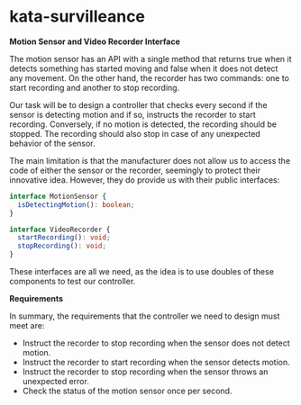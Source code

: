 # kata-survilleance

**Motion Sensor and Video Recorder Interface**

The motion sensor has an API with a single method that returns true when it detects something has started moving and false when it does not detect any movement. On the other hand, the recorder has two commands: one to start recording and another to stop recording.

Our task will be to design a controller that checks every second if the sensor is detecting motion and if so, instructs the recorder to start recording. Conversely, if no motion is detected, the recording should be stopped. The recording should also stop in case of any unexpected behavior of the sensor.

The main limitation is that the manufacturer does not allow us to access the code of either the sensor or the recorder, seemingly to protect their innovative idea. However, they do provide us with their public interfaces:

```typescript
interface MotionSensor {
  isDetectingMotion(): boolean;
}

interface VideoRecorder {
  startRecording(): void;
  stopRecording(): void;
}
```

These interfaces are all we need, as the idea is to use doubles of these components to test our controller.

**Requirements**

In summary, the requirements that the controller we need to design must meet are:

- Instruct the recorder to stop recording when the sensor does not detect motion.
- Instruct the recorder to start recording when the sensor detects motion.
- Instruct the recorder to stop recording when the sensor throws an unexpected error.
- Check the status of the motion sensor once per second.
